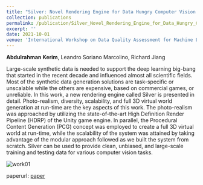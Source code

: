 ```yaml
---
title: "Silver: Novel Rendering Engine for Data Hungry Computer Vision Models"
collection: publications
permalink: /publication/Silver_Novel_Rendering_Engine_for_Data_Hungry_Computer_Vision_Models_KDD_2021
excerpt: ''
date: 2021-10-01
venue: 'International Workshop on Data Quality Assessment for Machine Learning'
---
```

**Abdulrahman Kerim**, Leandro Soriano Marcolino, Richard Jiang

<p align= "justify">

Large-scale synthetic data is needed to support the deep learning big-bang that started in the recent decade and influenced 
almost all scientific fields. Most of the synthetic data generation solutions are task-specific or unscalable while the others are
expensive, based on commercial games, or unreliable. In this work, a new rendering engine called Silver is presented in detail.
Photo-realism, diversity, scalability, and full 3D virtual world generation at run-time are the key aspects of this work. 
The photo-realism was approached by utilizing the state-of-the-art High Definition Render Pipeline (HDRP) of the Unity game engine.
In parallel, the Procedural Content Generation (PCG) concept was employed to create a full 3D virtual world at run-time, while the
scalability of the system was attained by taking advantage of the modular approach followed as we built the system from scratch.
Silver can be used to provide clean, unbiased, and large-scale training and testing data for various computer vision tasks.

</p>

![work01](https://github.com/A-Kerim/me/blob/2ca9562dce2b65e21d192c42b1a5240ec5a42c1b/images/papers/Silver.png?raw=true)


paperurl: [paper](https://www.semanticscholar.org/paper/Silver%3A-Novel-Rendering-Engine-for-Data-Hungry-Kerim/c893b3709095326eea237608833fe87ec8e6d470)
